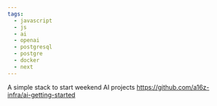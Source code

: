 ```yaml
---
tags:
  - javascript
  - js
  - ai
  - openai
  - postgresql
  - postgre
  - docker
  - next
---
```

A simple stack to start weekend AI projects
https://github.com/a16z-infra/ai-getting-started

